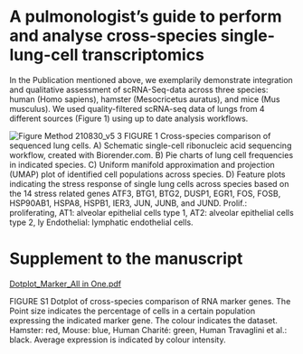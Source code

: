 
# A pulmonologist’s guide to perform and analyse cross-species single-lung-cell transcriptomics 

In the Publication mentioned above, we exemplarily demonstrate integration and qualitative assessment of scRNA-Seq-data across three species: human (Homo sapiens), hamster (Mesocricetus auratus), and mice (Mus musculus). We used quality-filtered scRNA-seq data of lungs from 4 different sources (Figure 1) using up to date analysis workflows.



![Figure Method 210830_v5 3](https://user-images.githubusercontent.com/73164857/132707879-fd342a69-1ba5-4e44-bc23-9d0d9f737a22.PNG)
FIGURE 1 
Cross-species comparison of sequenced lung cells. A) Schematic single-cell ribonucleic acid sequencing workflow, created with Biorender.com. B) Pie charts of lung cell frequencies in indicated species. C) Uniform manifold approximation and projection (UMAP) plot of identified cell populations across species. D) Feature plots indicating the stress response of single lung cells across species based on the 14 stress related genes ATF3, BTG1, BTG2, DUSP1, EGR1, FOS, FOSB, HSP90AB1, HSPA8, HSPB1, IER3, JUN, JUNB, and JUND. Prolif.: proliferating, AT1: alveolar epithelial cells type 1, AT2: alveolar epithelial cells type 2, ly Endothelial: lymphatic endothelial cells.


# Supplement to the manuscript 

[Dotplot_Marker_All in One.pdf](https://github.com/GenStatLeipzig/pulmonologists_interspecies_scRNA/files/7137405/Dotplot_Marker_All.in.One.pdf)

FIGURE S1 
Dotplot of cross-species comparison of RNA marker genes. The Point size indicates the percentage of cells in a certain population expressing the indicated marker gene. The colour indicates the dataset. Hamster: red, Mouse: blue, Human Charité: green, Human Travaglini et al.: black. Average expression is indicated by colour intensity. 

